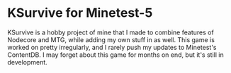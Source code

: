 # KSurvive for Minetest-5
KSurvive is a hobby project of mine that I made to combine features of Nodecore and MTG, while adding my own stuff in as well. This game is worked on pretty irregularly, and I rarely push my updates to Minetest's ContentDB. I may forget about this game for months on end, but it's still in development.

